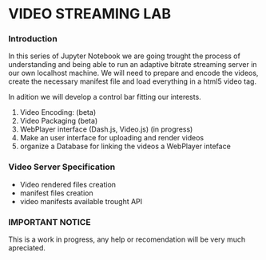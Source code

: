 
# VIDEO STREAMING LAB

### Introduction

In this series of Jupyter Notebook we are going trought the process of understanding and being able to run an adaptive bitrate streaming server in our own localhost machine. We will need to prepare and encode the videos, create the necessary manifest file and load everything in a html5 video tag.

In adition we will develop a control bar fitting our interests.

1. Video Encoding: (beta) 
2. Video Packaging (beta)
3. WebPlayer interface (Dash.js, Video.js) (in progress)
4. Make an user interface for uploading and render videos 
5. organize a Database for linking the videos a WebPlayer inteface

### Video Server Specification

- Video rendered files creation
- manifest files creation
- video manifests available trought API


### IMPORTANT NOTICE

This is a work in progress, any help or recomendation will be very much apreciated.